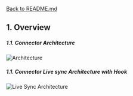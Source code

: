 [Back to README.md](../README.md)

## 1. Overview

##### 1.1. Connector Architecture

![Architecture](/docs/connector.png "architecture")

##### 1.1. Connector Live sync Architecture with Hook

![Live Sync Architecture](/docs/connector-hook.png "live-sync-architecture")
